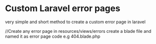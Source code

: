 
<h1>Custom Laravel error pages</h1>

very simple and short method to create a custom error page in laravel

//Create any error page in resources/views/errors
create a blade file and named it as error page code e.g 404.blade.php
